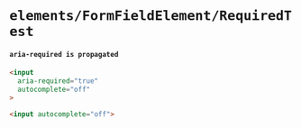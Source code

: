 # `elements/FormFieldElement/RequiredTest`

#### `aria-required is propagated`

```html
<input
  aria-required="true"
  autocomplete="off"
>

```

```html
<input autocomplete="off">

```

